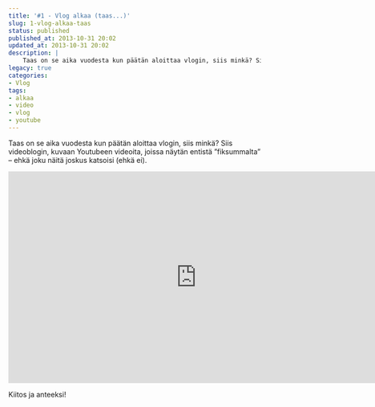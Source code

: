 ```yaml
---
title: '#1 - Vlog alkaa (taas...)'
slug: 1-vlog-alkaa-taas
status: published
published_at: 2013-10-31 20:02
updated_at: 2013-10-31 20:02
description: |
    Taas on se aika vuodesta kun päätän aloittaa vlogin, siis minkä? Siis videoblogin, kuvaan Youtubeen videoita, joissa näytän entistä ”fiksummalta” – ehkä joku näitä joskus katsoisi (ehkä ei). Kiitos ja anteeksi!
legacy: true
categories:
- Vlog
tags:
- alkaa
- video
- vlog
- youtube
---
```


<p>Taas on se aika vuodesta kun päätän aloittaa vlogin, siis minkä? Siis videoblogin, kuvaan Youtubeen videoita, joissa näytän entistä &#8221;fiksummalta&#8221; &#8211; ehkä joku näitä joskus katsoisi (ehkä ei).</p>
<p><iframe loading="lazy" title="#1 - Vlog alkaa (taas...)" width="750" height="422" src="https://www.youtube.com/embed/qkKprGVmQto?feature=oembed" frameborder="0" allow="accelerometer; autoplay; clipboard-write; encrypted-media; gyroscope; picture-in-picture" allowfullscreen></iframe></p>
<p>Kiitos ja anteeksi!</p>